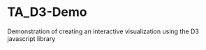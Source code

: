 # TA_D3-Demo
Demonstration of creating an interactive visualization using the D3 javascript library

